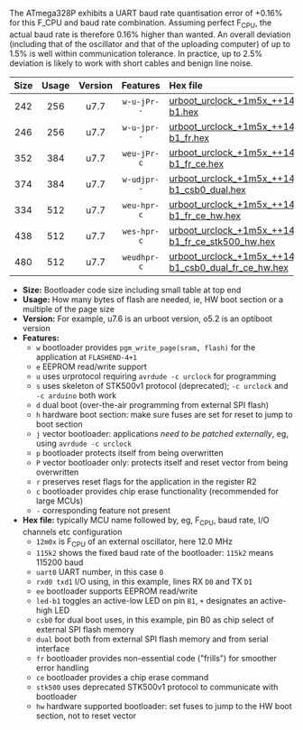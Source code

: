 The ATmega328P exhibits a UART baud rate quantisation error of +0.16% for this F_CPU and baud rate combination. Assuming perfect F<sub>CPU</sub>, the actual baud rate is therefore 0.16% higher than wanted. An overall deviation (including that of the oscillator and that of the uploading computer) of up to 1.5% is well within communication tolerance. In practice, up to 2.5% deviation is likely to work with short cables and benign line noise.

|Size|Usage|Version|Features|Hex file|
|:-:|:-:|:-:|:-:|:--|
|242|256|u7.7|`w-u-jPr--`|[urboot_urclock_+1m5x_++14k4_uart0_rxd0_txd1_led-b1.hex](https://raw.githubusercontent.com/stefanrueger/urboot.hex/main/boards/urclock/external_oscillator/fcpu_+1m5x/br_++14k4/urboot_urclock_+1m5x_++14k4_uart0_rxd0_txd1_led-b1.hex)|
|246|256|u7.7|`w-u-jpr--`|[urboot_urclock_+1m5x_++14k4_uart0_rxd0_txd1_led-b1_fr.hex](https://raw.githubusercontent.com/stefanrueger/urboot.hex/main/boards/urclock/external_oscillator/fcpu_+1m5x/br_++14k4/urboot_urclock_+1m5x_++14k4_uart0_rxd0_txd1_led-b1_fr.hex)|
|352|384|u7.7|`weu-jPr-c`|[urboot_urclock_+1m5x_++14k4_uart0_rxd0_txd1_ee_led-b1_fr_ce.hex](https://raw.githubusercontent.com/stefanrueger/urboot.hex/main/boards/urclock/external_oscillator/fcpu_+1m5x/br_++14k4/urboot_urclock_+1m5x_++14k4_uart0_rxd0_txd1_ee_led-b1_fr_ce.hex)|
|374|384|u7.7|`w-udjpr--`|[urboot_urclock_+1m5x_++14k4_uart0_rxd0_txd1_led-b1_csb0_dual.hex](https://raw.githubusercontent.com/stefanrueger/urboot.hex/main/boards/urclock/external_oscillator/fcpu_+1m5x/br_++14k4/urboot_urclock_+1m5x_++14k4_uart0_rxd0_txd1_led-b1_csb0_dual.hex)|
|334|512|u7.7|`weu-hpr-c`|[urboot_urclock_+1m5x_++14k4_uart0_rxd0_txd1_ee_led-b1_fr_ce_hw.hex](https://raw.githubusercontent.com/stefanrueger/urboot.hex/main/boards/urclock/external_oscillator/fcpu_+1m5x/br_++14k4/urboot_urclock_+1m5x_++14k4_uart0_rxd0_txd1_ee_led-b1_fr_ce_hw.hex)|
|438|512|u7.7|`wes-hpr-c`|[urboot_urclock_+1m5x_++14k4_uart0_rxd0_txd1_ee_led-b1_fr_ce_stk500_hw.hex](https://raw.githubusercontent.com/stefanrueger/urboot.hex/main/boards/urclock/external_oscillator/fcpu_+1m5x/br_++14k4/urboot_urclock_+1m5x_++14k4_uart0_rxd0_txd1_ee_led-b1_fr_ce_stk500_hw.hex)|
|480|512|u7.7|`weudhpr-c`|[urboot_urclock_+1m5x_++14k4_uart0_rxd0_txd1_ee_led-b1_csb0_dual_fr_ce_hw.hex](https://raw.githubusercontent.com/stefanrueger/urboot.hex/main/boards/urclock/external_oscillator/fcpu_+1m5x/br_++14k4/urboot_urclock_+1m5x_++14k4_uart0_rxd0_txd1_ee_led-b1_csb0_dual_fr_ce_hw.hex)|

- **Size:** Bootloader code size including small table at top end
- **Usage:** How many bytes of flash are needed, ie, HW boot section or a multiple of the page size
- **Version:** For example, u7.6 is an urboot version, o5.2 is an optiboot version
- **Features:**
  + `w` bootloader provides `pgm_write_page(sram, flash)` for the application at `FLASHEND-4+1`
  + `e` EEPROM read/write support
  + `u` uses urprotocol requiring `avrdude -c urclock` for programming
  + `s` uses skeleton of STK500v1 protocol (deprecated); `-c urclock` and `-c arduino` both work
  + `d` dual boot (over-the-air programming from external SPI flash)
  + `h` hardware boot section: make sure fuses are set for reset to jump to boot section
  + `j` vector bootloader: applications *need to be patched externally*, eg, using `avrdude -c urclock`
  + `p` bootloader protects itself from being overwritten
  + `P` vector bootloader only: protects itself and reset vector from being overwritten
  + `r` preserves reset flags for the application in the register R2
  + `c` bootloader provides chip erase functionality (recommended for large MCUs)
  + `-` corresponding feature not present
- **Hex file:** typically MCU name followed by, eg, F<sub>CPU</sub>, baud rate, I/O channels etc configuration
  + `12m0x` is F<sub>CPU</sub> of an external oscillator, here 12.0 MHz
  + `115k2` shows the fixed baud rate of the bootloader: `115k2` means 115200 baud
  + `uart0` UART number, in this case `0`
  + `rxd0 txd1` I/O using, in this example, lines RX `D0` and TX `D1`
  + `ee` bootloader supports EEPROM read/write
  + `led-b1` toggles an active-low LED on pin `B1`, `+` designates an active-high LED
  + `csb0` for dual boot uses, in this example, pin B0 as chip select of external SPI flash memory
  + `dual` boot both from external SPI flash memory and from serial interface
  + `fr` bootloader provides non-essential code ("frills") for smoother error handling
  + `ce` bootloader provides a chip erase command
  + `stk500` uses deprecated STK500v1 protocol to communicate with bootloader
  + `hw` hardware supported bootloader: set fuses to jump to the HW boot section, not to reset vector
